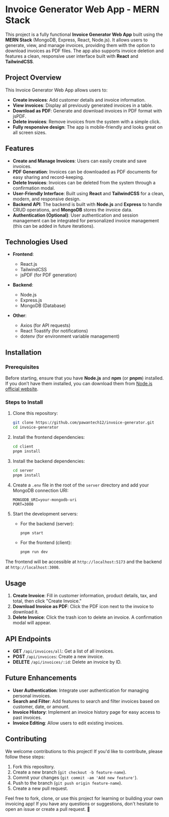 # Invoice Generator Web App - MERN Stack

This project is a fully functional **Invoice Generator Web App** built using the **MERN Stack** (MongoDB, Express, React, Node.js). It allows users to generate, view, and manage invoices, providing them with the option to download invoices as PDF files. The app also supports invoice deletion and features a clean, responsive user interface built with **React** and **TailwindCSS**.

## Project Overview

This Invoice Generator Web App allows users to:
- **Create invoices**: Add customer details and invoice information.
- **View invoices**: Display all previously generated invoices in a table.
- **Download as PDF**: Generate and download invoices in PDF format with jsPDF.
- **Delete invoices**: Remove invoices from the system with a simple click.
- **Fully responsive design**: The app is mobile-friendly and looks great on all screen sizes.


## Features

- **Create and Manage Invoices**: Users can easily create and save invoices.
- **PDF Generation**: Invoices can be downloaded as PDF documents for easy sharing and record-keeping.
- **Delete Invoices**: Invoices can be deleted from the system through a confirmation modal.
- **User-Friendly Interface**: Built using **React** and **TailwindCSS** for a clean, modern, and responsive design.
- **Backend API**: The backend is built with **Node.js** and **Express** to handle CRUD operations, and **MongoDB** stores the invoice data.
- **Authentication (Optional)**: User authentication and session management can be integrated for personalized invoice management (this can be added in future iterations).


## Technologies Used

- **Frontend**:
  - React.js
  - TailwindCSS
  - jsPDF (for PDF generation)
  
- **Backend**:
  - Node.js
  - Express.js
  - MongoDB (Database)

- **Other**:
  - Axios (for API requests)
  - React Toastify (for notifications)
  - dotenv (for environment variable management)


## Installation

### Prerequisites

Before starting, ensure that you have **Node.js** and **npm** (or **pnpm**) installed. If you don’t have them installed, you can download them from [Node.js official website](https://nodejs.org/).

### Steps to Install

1. Clone this repository:
   ```bash
   git clone https://github.com/pawantech12/invoice-generator.git
   cd invoice-generator
   ```

2. Install the frontend dependencies:
   ```bash
   cd client
   pnpm install
   ```

3. Install the backend dependencies:
   ```bash
   cd server
   pnpm install
   ```

4. Create a `.env` file in the root of the `server` directory and add your MongoDB connection URI:
   ```
   MONGODB_URI=your-mongodb-uri
   PORT=3000
   ```

5. Start the development servers:

   - For the backend (server):
     ```bash
     pnpm start
     ```

   - For the frontend (client):
     ```bash
     pnpm run dev
     ```

The frontend will be accessible at `http://localhost:5173` and the backend at `http://localhost:3000`.


## Usage

1. **Create Invoice**: Fill in customer information, product details, tax, and total, then click "Create Invoice."
2. **Download Invoice as PDF**: Click the PDF icon next to the invoice to download it.
3. **Delete Invoice**: Click the trash icon to delete an invoice. A confirmation modal will appear.


## API Endpoints

- **GET** `/api/invoices/all`: Get a list of all invoices.
- **POST** `/api/invoices`: Create a new invoice.
- **DELETE** `/api/invoices/:id`: Delete an invoice by ID.


## Future Enhancements

- **User Authentication**: Integrate user authentication for managing personal invoices.
- **Search and Filter**: Add features to search and filter invoices based on customer, date, or amount.
- **Invoice History**: Implement an invoice history page for easy access to past invoices.
- **Invoice Editing**: Allow users to edit existing invoices.


## Contributing

We welcome contributions to this project! If you'd like to contribute, please follow these steps:

1. Fork this repository.
2. Create a new branch (`git checkout -b feature-name`).
3. Commit your changes (`git commit -am 'Add new feature'`).
4. Push to the branch (`git push origin feature-name`).
5. Create a new pull request.



Feel free to fork, clone, or use this project for learning or building your own invoicing app! If you have any questions or suggestions, don't hesitate to open an issue or create a pull request. 🚀
